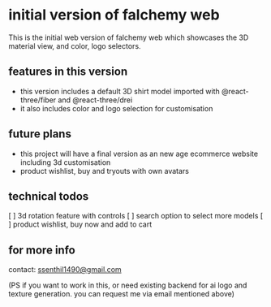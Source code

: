 # initial version of falchemy web

This is the initial web version of falchemy web which showcases the 3D material view, and color, logo selectors.

## features in this version
  - this version includes a default 3D shirt model imported with @react-three/fiber and @react-three/drei
  - it also includes color and logo selection for customisation

## future plans
  - this project will have a final version as an new age ecommerce website including 3d customisation
  - product wishlist, buy and tryouts with own avatars

## technical todos
[ ] 3d rotation feature with controls
[ ] search option to select more models
[ ] product wishlist, buy now and add to cart

## for more info
  contact: ssenthil1490@gmail.com

(PS if you want to work in this, or need existing backend for ai logo and texture generation. you can request me via email mentioned above)
